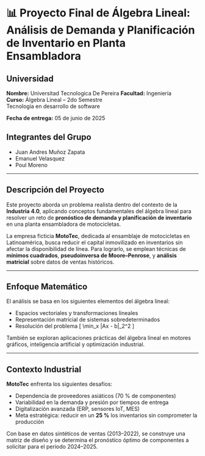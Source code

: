# 📊 Proyecto Final de Álgebra Lineal: Análisis de Demanda y Planificación de Inventario en Planta Ensambladora

## Universidad
**Nombre:** Universitad Tecnologica De Pereira
**Facultad:** Ingeniería  
**Curso:** Álgebra Lineal – 2do Semestre  
          Tecnologia en desarrollo de software
          
**Fecha de entrega:** 05 de junio de 2025

## Integrantes del Grupo
- Juan Andres Muñoz Zapata
- Emanuel Velasquez 
- Poul Moreno

---

## Descripción del Proyecto

Este proyecto aborda un problema realista dentro del contexto de la **Industria 4.0**, aplicando conceptos fundamentales del álgebra lineal para resolver un reto de **pronóstico de demanda y planificación de inventario** en una planta ensambladora de motocicletas.

La empresa ficticia **MotoTec**, dedicada al ensamblaje de motocicletas en Latinoamérica, busca reducir el capital inmovilizado en inventarios sin afectar la disponibilidad de línea. Para lograrlo, se emplean técnicas de **mínimos cuadrados**, **pseudoinversa de Moore–Penrose**, y **análisis matricial** sobre datos de ventas históricos.

---

## Enfoque Matemático

El análisis se basa en los siguientes elementos del álgebra lineal:

- Espacios vectoriales y transformaciones lineales
- Representación matricial de sistemas sobredeterminados
- Resolución del problema 
  \[
  \min_x \|Ax - b\|_2^2
  \]

También se exploran aplicaciones prácticas del álgebra lineal en motores gráficos, inteligencia artificial y optimización industrial.

---

## Contexto Industrial

**MotoTec** enfrenta los siguientes desafíos:

- Dependencia de proveedores asiáticos (70 % de componentes)
- Variabilidad en la demanda y presión por tiempos de entrega
- Digitalización avanzada (ERP, sensores IoT, MES)
- Meta estratégica: reducir en un **25 %** los inventarios sin comprometer la producción

Con base en datos sintéticos de ventas (2013–2022), se construye una matriz de diseño y se determina el pronóstico óptimo de componentes a solicitar para el periodo 2024–2025.


